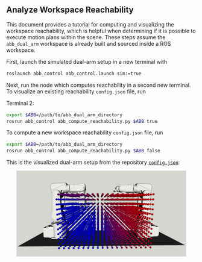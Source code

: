 ## Analyze Workspace Reachability

This document provides a tutorial for computing and visualizing the workspace reachability, which is helpful when determining if it is possible to execute motion plans within the scene. These steps assume the `abb_dual_arm` workspace is already built and sourced inside a ROS workspace.

First, launch the simulated dual-arm setup in a new terminal with

```bash
roslaunch abb_control abb_control.launch sim:=true
```

Next, run the node which computes reachability in a second new terminal. To visualize an existing reachability `config.json` file, run

Terminal 2:

```bash
export $ABB=/path/to/abb_dual_arm_directory
rosrun abb_control abb_compute_reachability.py $ABB true
```

To compute a new workspace reachability `config.json` file, run

```bash
export $ABB=/path/to/abb_dual_arm_directory
rosrun abb_control abb_compute_reachability.py $ABB false
```

This is the visualized dual-arm setup from the repository [`config.json`](https://github.com/RMDLO/abb_dual_arm/blob/master/config/config.json):

<p align="center">
  <img src="../images/reachability.png" width="450" title="RGB Image of a Blue Rope">
</p>